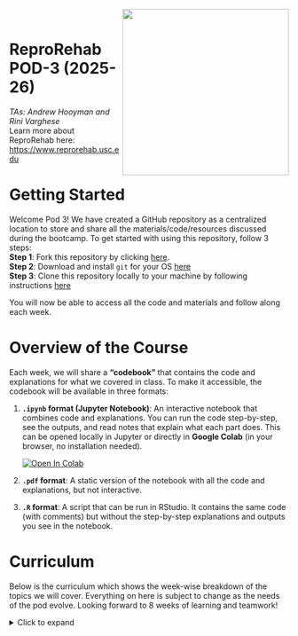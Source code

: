 <img src="ReproRehab-05.png" align = "right" width = "300"><br>
# ReproRehab POD-3 (2025-26)
*TAs: Andrew Hooyman and Rini Varghese*<br>
Learn more about ReproRehab here: https://www.reprorehab.usc.edu

# Getting Started  
Welcome Pod 3! We have created a GitHub repository as a centralized location to store and share all the materials/code/resources discussed during the bootcamp. To get started with using this repository, follow 3 steps:<br>
**Step 1**: Fork this repository by clicking [here](https://github.com/rinivarg/ReproRehab-Pod3/fork).<br>
**Step 2**: Download and install `git` for your OS [here](https://git-scm.com/downloads)<br>
**Step 3**: Clone this repository locally to your machine by following instructions [here](https://github.com/rinivarg/ReproRehab-Pod3/blob/main/Git%20and%20GitHub/Github%20integration%20in%20Rstudio%20-%20How%20to%20download%20the%20repo%20into%20Rstudio%20and%20keep%20it%20updated%20on%20your%20local%20machine..pdf) <br>

You will now be able to access all the code and materials and follow along each week.

# Overview of the Course
Each week, we will share a **“codebook”** that contains the code and explanations for what we covered in class. To make it accessible, the codebook will be available in three formats:  

1. **`.ipynb` format (Jupyter Notebook)**: An interactive notebook that combines code and explanations. You can run the code step-by-step, see the outputs, and read notes that explain what each part does. This can be opened locally in Jupyter or directly in **Google Colab** (in your browser, no installation needed).  

   [![Open In Colab](https://colab.research.google.com/assets/colab-badge.svg)](https://colab.research.google.com/github/USERNAME/REPO/blob/BRANCH/PATH/TO/NOTEBOOK.ipynb)  

2. **`.pdf` format**: A static version of the notebook with all the code and explanations, but not interactive.  

3. **`.R` format**: A script that can be run in RStudio. It contains the same code (with comments) but without the step-by-step explanations and outputs you see in the notebook.  


# Curriculum
Below is the curriculum which shows the week-wise breakdown of the topics we will cover. Everything on here is subject to change as the needs of the pod evolve. Looking forward to 8 weeks of learning and teamwork!

<details>
  <summary>Click to expand</summary>
  
## [Week 1](https://github.com/rinivarg/ReproRehab2024-Pod3/tree/main/Materials/Week%201): Tutorial on R/Rstudio and “Cheatsheets”
This lesson is focused on orienting learners to [R](https://cran.r-project.org) and [RStudio](https://posit.co/downloads/). We will go over how to use the many default libraries in R and how to install popular packages for us all within RStudio Learners have different goals and sometimes it is difficult to link how R can help a learner achieve that goal. To this end, we will connect learners with all the available [“Cheatsheets”](https://posit.co/resources/cheatsheets/) that can provide an overview of most of R’s functionality, from data manipulation to data visualization to deep learning.


## [Week 2](https://github.com/rinivarg/ReproRehab2024-Pod3/tree/main/Materials/Week%202): Importing Data into R
The first step to using R for research is to import one’s data in R’s memory. There are good base functions to import basic file types such as .csv files, but many times the format and file type of the data we wish to import can vary in a way base functions in R do not support. We will go over how to import data of different files types, including: SPSS files, SAS files, Excel spreadsheets, and even using library APIs to import data from REDCap databases and Google sheets. 

## [Week 3](https://github.com/rinivarg/ReproRehab2024-Pod3/tree/main/Materials/Week%203): Data Cleaning and Manipulation
Once data is loaded into R it rarely is in the structure or format that is ready for analysis. In this lesson we will provide the best practices for handling missing data, converting data into different variable types, and converting data from wide to long and from long to wide formats.

## [Week 4](https://github.com/rinivarg/ReproRehab2024-Pod3/tree/main/Materials/Week%204): Summarizing and Visualizing Data
A good sanity check before plugging in your now clean and formatted data into a statistical model is to visualize it. This is good for a priori check of outliers, normality, and overall trends you may or may not expect. We will also present methods for compiling data into modifiable demographic tables that are publication ready.

## [Week 5](https://github.com/rinivarg/ReproRehab2024-Pod3/tree/main/Materials/Week%205): Statistical Analysis
Now that you have imported, cleaned, manipulated, and visually checked your data you are ready to confidentally analyze it. In this lesson we will present how to use base functions in R to run general and generalize linear models for statistical analysis. Additionally, we will go over how to use a library specific for mixed effects models for repeated measures designs and the incorporation of random effects.

## [Week 6](https://github.com/rinivarg/ReproRehab2024-Pod3/tree/main/Materials/Week%206): Codebooks and Cloud Computing
You now have the makings of a working analytical pipeline that fits your data and your research question. One day you will want to share it with the world! In this lesson we will present different methods for sharing your code either a vignette or notebook that makes your work accessible to a variety of audiences.

## [Week 7 & 8](https://github.com/rinivarg/ReproRehab2024-Pod3/tree/main/Materials/Week%207%20%26%208): Personalized Lessons!!
We have now covered the basics on all things R that are necessary for reproducible research in rehabilitation science. Now it is your turn to tell us what you would like to learn next! Don’t be afraid to think big or aim for a deep dive into one specific area! Even if it is something that we are unfamiliar with, will make sure to connect you with someone in the ReproRehab cohort that can help!

## [Bonus Content](https://github.com/rinivarg/ReproRehab2024-Pod3/tree/main/Git%20and%20GitHub): Intro to Git & GitHub
You've probably heard by now about GitHub for sharing your code and data, but it's much more than that! In fact, Git (the software that the GitHub platform uses) is first and foremost a version-control tool. Through that very function, it allows you to travel in time on some version of your own code *and* collaborate with others on the same code without needing to have a million versions (e.g., code_FINAL_RV, code_FINAL_RV_AH, code_FINALFINAL_AH_RV_RV2024... lol, you get the gist). <br> To learn more, visit the [content folder](https://github.com/rinivarg/ReproRehab2024-Pod3/tree/main/Git%20and%20GitHub).

****
</details> 
